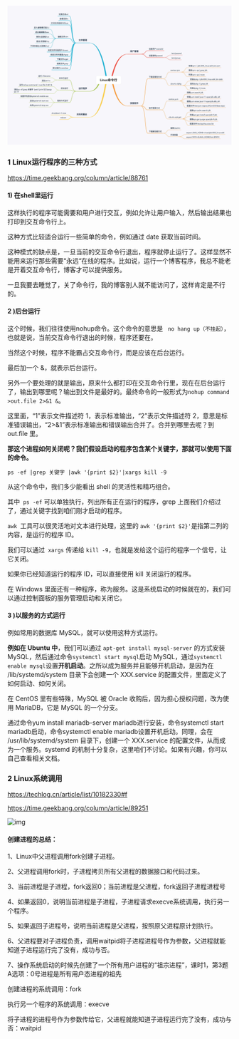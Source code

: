 

![img](./image/Linux基本命令.png)

### 1 Linux运行程序的三种方式

https://time.geekbang.org/column/article/88761

#### 1) 在shell里运行

这样执行的程序可能需要和用户进行交互，例如允许让用户输入，然后输出结果也打印到交互命令行上。

这种方式比较适合运行一些简单的命令，例如通过 date 获取当前时间。

这种模式的缺点是，一旦当前的交互命令行退出，程序就停止运行了。这样显然不能用来运行那些需要“永远“在线的程序。比如说，运行一个博客程序，我总不能老是开着交互命令行，博客才可以提供服务。

一旦我要去睡觉了，关了命令行，我的博客别人就不能访问了，这样肯定是不行的。



#### 2 )后台运行

这个时候，我们往往使用nohup命令。这个命令的意思是 ` no hang up（不挂起）`，也就是说，当前交互命令行退出的时候，程序还要在。

当然这个时候，程序不能霸占交互命令行，而是应该在后台运行。

最后加一个 &，就表示后台运行。

另外一个要处理的就是输出，原来什么都打印在交互命令行里，现在在后台运行了，输出到哪里呢？输出到文件是最好的。最终命令的一般形式为```nohup command >out.file 2>&1 &```。

这里面，“1”表示文件描述符 1，表示标准输出，“2”表示文件描述符 2，意思是标准错误输出，“2>&1”表示标准输出和错误输出合并了。合并到哪里去呢？到 out.file 里。

**那这个进程如何关闭呢？我们假设启动的程序包含某个关键字，那就可以使用下面的命令。**

```
ps -ef |grep 关键字 |awk '{print $2}'|xargs kill -9
```

从这个命令中，我们多少能看出 shell 的灵活性和精巧组合。

其中``` ps -ef``` 可以单独执行，列出所有正在运行的程序，grep 上面我们介绍过了，通过关键字找到咱们刚才启动的程序。

```awk ```工具可以很灵活地对文本进行处理，这里的 ```awk '{print $2}'```是指第二列的内容，是运行的程序 ID。

我们可以通过` xargs` 传递给 `kill -9`，也就是发给这个运行的程序一个信号，让它关闭。

如果你已经知道运行的程序 ID，可以直接使用 kill 关闭运行的程序。

在 Windows 里面还有一种程序，称为服务。这是系统启动的时候就在的，我们可以通过控制面板的服务管理启动和关闭它。



#### 3 )以服务的方式运行

例如常用的数据库 MySQL，就可以使用这种方式运行。

**例如在 Ubuntu 中**，我们可以通过 `apt-get install mysql-server` 的方式安装 MySQL，然后通过命令`systemctl start mysql`启动 MySQL，通过`systemctl enable mysql`设置**开机启动**。之所以成为服务并且能够开机启动，是因为在 /lib/systemd/system 目录下会创建一个 XXX.service 的配置文件，里面定义了如何启动、如何关闭。

在 CentOS 里有些特殊，MySQL 被 Oracle 收购后，因为担心授权问题，改为使用 MariaDB，它是 MySQL 的一个分支。

通过命令yum install mariadb-server mariadb进行安装，命令systemctl start mariadb启动，命令systemctl enable mariadb设置开机启动。同理，会在 /usr/lib/systemd/system 目录下，创建一个 XXX.service 的配置文件，从而成为一个服务。systemd 的机制十分复杂，这里咱们不讨论。如果有兴趣，你可以自己查看相关文档。



### 2 Linux系统调用

https://techlog.cn/article/list/10182330#f

https://time.geekbang.org/column/article/89251

![img](./image/Linux系统调用.png)

#### 创建进程的总结：

 1、Linux中父进程调用fork创建子进程。 

2、父进程调用fork时，子进程拷贝所有父进程的数据接口和代码过来。

 3、当前进程是子进程，fork返回0；当前进程是父进程，fork返回子进程进程号

 4、如果返回0，说明当前进程是子进程，子进程请求execve系统调用，执行另一个程序。

 5、如果返回子进程号，说明当前进程是父进程，按照原父进程原计划执行。 

6、父进程要对子进程负责，调用waitpid将子进程进程号作为参数，父进程就能知道子进程运行完了没有，成功与否。

 7、操作系统启动的时候先创建了一个所有用户进程的“祖宗进程”，课时1，第3题A选项：0号进程是所有用户态进程的祖先

创建进程的系统调用：fork 

执行另一个程序的系统调用：execve

将子进程的进程号作为参数传给它，父进程就能知道子进程运行完了没有，成功与否：waitpid